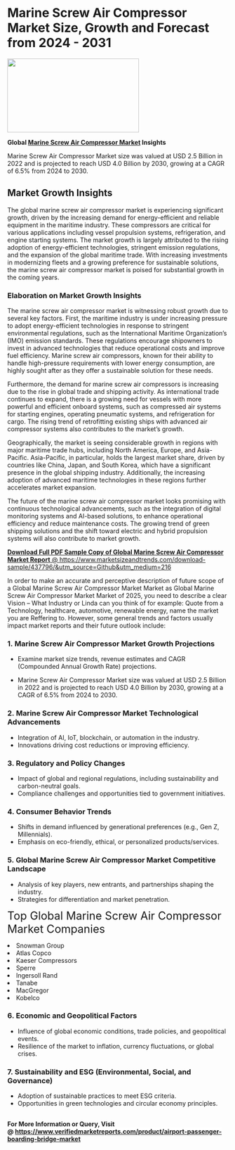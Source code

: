 <H1>Marine Screw Air Compressor Market Size, Growth and Forecast from 2024 - 2031</H1><img class="aligncenter size-medium wp-image-584254" src="https://thirdeyenews.in/wp-content/uploads/2024/09/Global-Market-Research-300x168.jpeg" alt="" width="300" height="168" /><p><strong>Global&nbsp;<a href="https://www.marketsizeandtrends.com/download-sample/437796/&amp;utm_source=Github&utm_medium=216">Marine Screw Air Compressor Market</a> Insights</strong></p><p>Marine Screw Air Compressor Market size was valued at USD 2.5 Billion in 2022 and is projected to reach USD 4.0 Billion by 2030, growing at a CAGR of 6.5% from 2024 to 2030.</p><p><h2>Market Growth Insights</h2> <p>The global marine screw air compressor market is experiencing significant growth, driven by the increasing demand for energy-efficient and reliable equipment in the maritime industry. These compressors are critical for various applications including vessel propulsion systems, refrigeration, and engine starting systems. The market growth is largely attributed to the rising adoption of energy-efficient technologies, stringent emission regulations, and the expansion of the global maritime trade. With increasing investments in modernizing fleets and a growing preference for sustainable solutions, the marine screw air compressor market is poised for substantial growth in the coming years.</p> <p><a href="#"></a></p> <h3>Elaboration on Market Growth Insights</h3> <p>The marine screw air compressor market is witnessing robust growth due to several key factors. First, the maritime industry is under increasing pressure to adopt energy-efficient technologies in response to stringent environmental regulations, such as the International Maritime Organization’s (IMO) emission standards. These regulations encourage shipowners to invest in advanced technologies that reduce operational costs and improve fuel efficiency. Marine screw air compressors, known for their ability to handle high-pressure requirements with lower energy consumption, are highly sought after as they offer a sustainable solution for these needs.</p> <p>Furthermore, the demand for marine screw air compressors is increasing due to the rise in global trade and shipping activity. As international trade continues to expand, there is a growing need for vessels with more powerful and efficient onboard systems, such as compressed air systems for starting engines, operating pneumatic systems, and refrigeration for cargo. The rising trend of retrofitting existing ships with advanced air compressor systems also contributes to the market’s growth.</p> <p>Geographically, the market is seeing considerable growth in regions with major maritime trade hubs, including North America, Europe, and Asia-Pacific. Asia-Pacific, in particular, holds the largest market share, driven by countries like China, Japan, and South Korea, which have a significant presence in the global shipping industry. Additionally, the increasing adoption of advanced maritime technologies in these regions further accelerates market expansion.</p> <p>The future of the marine screw air compressor market looks promising with continuous technological advancements, such as the integration of digital monitoring systems and AI-based solutions, to enhance operational efficiency and reduce maintenance costs. The growing trend of green shipping solutions and the shift toward electric and hybrid propulsion systems will also contribute to market growth.</p> <p><a href="#"></p><p><span class=""><strong>Download Full PDF Sample Copy of Global Marine Screw Air Compressor Market Report</strong> @ <a href="https://www.marketsizeandtrends.com/download-sample/437796/&amp;utm_source=Github&utm_medium=216" target="_blank">https://www.marketsizeandtrends.com/download-sample/437796/&amp;utm_source=Github&utm_medium=216</a></span></p><p>In order to make an accurate and perceptive description of future scope of a Global&nbsp;Marine Screw Air Compressor Market Market as Global&nbsp;Marine Screw Air Compressor Market Market of 2025, you need to describe a clear Vision &ndash; What Industry or Linda can you think of for example: Quote from a Technology, healthcare, automotive, renewable energy, name the market you are Reffering to. However, some general trends and factors usually impact market reports and their future outlook include:</p><h3>1.&nbsp;<strong>Marine Screw Air Compressor Market Growth Projections</strong></h3><ul><li>Examine market size trends, revenue estimates and CAGR (Compounded Annual Growth Rate) projections.</li><li><p>Marine Screw Air Compressor Market size was valued at USD 2.5 Billion in 2022 and is projected to reach USD 4.0 Billion by 2030, growing at a CAGR of 6.5% from 2024 to 2030.</p></li></ul><h3>2.&nbsp;<strong>Marine Screw Air Compressor Market Technological Advancements</strong></h3><ul><li>Integration of AI, IoT, blockchain, or automation in the industry.</li><li>Innovations driving cost reductions or improving efficiency.</li></ul><h3>3.&nbsp;<strong>Regulatory and Policy Changes</strong></h3><ul><li>Impact of global and regional regulations, including sustainability and carbon-neutral goals.</li><li>Compliance challenges and opportunities tied to government initiatives.</li></ul><h3>4.&nbsp;<strong>Consumer Behavior Trends</strong></h3><ul><li>Shifts in demand influenced by generational preferences (e.g., Gen Z, Millennials).</li><li>Emphasis on eco-friendly, ethical, or personalized products/services.</li></ul><h3>5.&nbsp;<strong>Global Marine Screw Air Compressor Market Competitive Landscape</strong></h3><ul><li>Analysis of key players, new entrants, and partnerships shaping the industry.</li><li>Strategies for differentiation and market penetration.</li></ul><p data-pm-slice="1 1 []"><span style="color: inherit; font-family: inherit; font-size: 25px;">Top Global Marine Screw Air Compressor Market Companies</span></p><div class="" data-test-id=""><p><li>Snowman Group</li><li> Atlas Copco</li><li> Kaeser Compressors</li><li> Sperre</li><li> Ingersoll Rand</li><li> Tanabe</li><li> MacGregor</li><li> Kobelco</li></p></div><h3>6.&nbsp;<strong>Economic and Geopolitical Factors</strong></h3><ul><li>Influence of global economic conditions, trade policies, and geopolitical events.</li><li>Resilience of the market to inflation, currency fluctuations, or global crises.</li></ul><h3>7.&nbsp;<strong>Sustainability and ESG (Environmental, Social, and Governance)</strong></h3><ul><li>Adoption of sustainable practices to meet ESG criteria.</li><li>Opportunities in green technologies and circular economy principles.</li></ul><h2><strong style="font-size: 14px;">For More Information or Query, Visit @&nbsp;</strong><a style="background-color: #ffffff; font-size: 14px;" href="https://www.marketsizeandtrends.com/report/marine-screw-air-compressor-market/" target="_blank">https://www.verifiedmarketreports.com/product/airport-passenger-boarding-bridge-market</a></h2>
